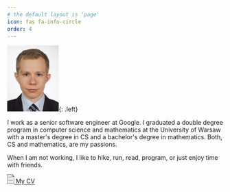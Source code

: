 ```yaml
---
# the default layout is 'page'
icon: fas fa-info-circle
order: 4
---
```


![](/images/MilkaGrzegorzAvatar.jpg){: .left}

I work as a senior software engineer at Google. I graduated a double degree
program in computer science and mathematics at the University of Warsaw with a
master's degree in CS and a bachelor's degree in mathematics. Both, CS and
mathematics, are my passions.

When I am not working, I like to hike, run, read, program, or just enjoy time
with friends.

<a href="/assets/CV.pdf">
  <span class="icon">
    <svg width="12.000000pt" height="16.000000pt"
        viewBox="0 0 450.000000 600.000000"
        preserveAspectRatio="xMidYMid meet">
      <g transform="translate(0.000000,600.000000) scale(0.100000,-0.100000)">
        <path d="M50 5993 c-8 -3 -23 -15 -32 -27 -17 -20 -18 -190 -18
        -2956 0 -1614 3 -2945 6 -2956 3 -12 20 -29 37 -38 30 -16 200 -17
        2224 -14 2089 3 2193 4 2210 21 17 17 18 126 21 2345 3 2373 3
        2381 -33 2434 -6 9 -49 57 -96 106 -46 49 -140 149 -209 222 -69
        74 -136 146 -150 160 -14 15 -56 60 -94 101 -38 41 -135 144 -215
        229 -80 85 -171 182 -201 215 -30 33 -63 66 -73 73 -9 7 -17 21
        -17 31 0 10 -10 27 -23 39 l-23 22 -1650 -1 c-907 0 -1656 -3
        -1664 -6z m3200 -185 c0 -57 -29 -542 -36 -595 l-5 -43 -1280 0
        -1279 0 0 -50 0 -50 1281 0 c1215 0 1280 -1 1275 -17 -6 -23 -22
        -330 -18 -363 2 -14 12 -34 23 -45 19 -19 35 -20 579 -23 l560 -2
        -2 -2233 -3 -2232 -2095 0 -2095 0 -3 2835 c-1 1559 0 2841 3 2848
        3 9 323 12 1550 12 l1545 0 0 -42z m335 -314 c72 -76 160 -170 196
        -209 37 -38 81 -86 99 -105 18 -19 87 -93 154 -164 194 -206 215
        -230 212 -234 -4 -3 -805 -6 -878 -3 -25 1 -26 3 -23 49 2 26 7 88
        9 137 8 135 16 253 21 320 2 33 7 114 11 180 3 66 8 140 9 165 2
        25 4 49 4 54 1 5 13 -4 29 -21 15 -17 86 -93 157 -169z"/>
        <path d="M660 4320 l0 -50 1550 0 1550 0 0 50 0 50 -1550 0 -1550 0 0 -50z"/>
        <path d="M660 3520 l0 -50 1550 0 1550 0 0 50 0 50 -1550 0 -1550 0 0 -50z"/>
        <path d="M660 2720 l0 -50 1550 0 1550 0 0 50 0 50 -1550 0 -1550 0 0 -50z"/>
        <path d="M660 1920 l0 -50 1550 0 1550 0 0 50 0 50 -1550 0 -1550 0 0 -50z"/>
        <path d="M660 1120 l0 -50 1550 0 1550 0 0 50 0 50 -1550 0 -1550 0 0 -50z"/>
      </g>
    </svg>
  </span>
  <span>My CV</span>
</a>
